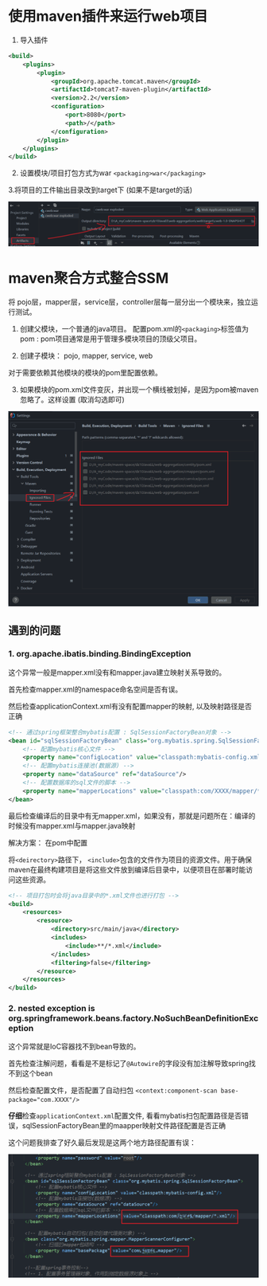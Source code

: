 # 使用maven插件来运行web项目

1. 导入插件

```xml
<build>
    <plugins>
        <plugin>
            <groupId>org.apache.tomcat.maven</groupId>
            <artifactId>tomcat7-maven-plugin</artifactId>
            <version>2.2</version>
            <configuration>
                <port>8080</port>
                <path>/</path>
            </configuration>
        </plugin>
    </plugins>
</build>
```
2. 设置模块/项目打包方式为war `<packaging>war</packaging>`

3.将项目的工件输出目录改到target下 (如果不是target的话)

![img1](img/Snipaste_2023-10-15_17-17-47.png)

# maven聚合方式整合SSM

将 pojo层，mapper层，service层，controller层每一层分出一个模块来，独立运行测试。

1. 创建父模块，一个普通的java项目。 配置pom.xml的`<packaging>`标签值为pom : pom项目通常是用于管理多模块项目的顶级父项目。

2. 创建子模块： pojo, mapper, service, web

对于需要依赖其他模块的模块的pom里配置依赖。

3. 如果模块的pom.xml文件变灰，并出现一个横线被划掉，是因为pom被maven忽略了。这样设置 (取消勾选即可)

![img2](img/Snipaste_2023-10-15_17-18-58.png)

## 遇到的问题

### 1. org.apache.ibatis.binding.BindingException

这个异常一般是mapper.xml没有和mapper.java建立映射关系导致的。

首先检查mapper.xml的namespace命名空间是否有误。

然后检查applicationContext.xml有没有配置mapper的映射, 以及映射路径是否正确

```xml
<!-- 通过spring框架整合mybatis配置 : SqlSessionFactoryBean对象 -->
<bean id="sqlSessionFactoryBean" class="org.mybatis.spring.SqlSessionFactoryBean">
    <!-- 配置mybatis核心文件 -->
    <property name="configLocation" value="classpath:mybatis-config.xml"/>
    <!-- 配置mybatis连接池(数据源) -->
    <property name="dataSource" ref="dataSource"/>
    <!-- 配置数据库的sql文件的脚本 -->
    <property name="mapperLocations" value="classpath:com/XXXX/mapper/*.xml"/>
</bean>
```

最后检查编译后的目录中有无mapper.xml，如果没有，那就是问题所在：编译的时候没有mapper.xml与mapper.java映射

解决方案：  在pom中配置

将`<deirectory>`路径下， `<include>`包含的文件作为项目的资源文件。用于确保maven在最终构建项目是将这些文件放到编译后目录中，以便项目在部署时能访问这些资源。

```xml
<!-- 项目打包时会将java目录中的*.xml文件也进行打包 -->
<build>
    <resources>
        <resource>
            <directory>src/main/java</directory>
            <includes>
                <include>**/*.xml</include>
            </includes>
            <filtering>false</filtering>
        </resource>
    </resources>
</build>
```

### 2. nested exception is org.springframework.beans.factory.NoSuchBeanDefinitionException

这个异常就是IoC容器找不到bean导致的。

首先检查注解问题，看看是不是标记了`@Autowire`的字段没有加注解导致spring找不到这个bean

然后检查配置文件，是否配置了自动扫包  `<context:component-scan base-package="com.XXXX"/>`

**仔细**检查`applicationContext.xml`配置文件, 看看mybatis扫包配置路径是否错误，sqlSessionFactoryBean里的maapper映射文件路径配置是否正确

这个问题我排查了好久最后发现是这两个地方路径配置有误：

![img3](img/Snipaste_2023-10-15_17-07-18.png)